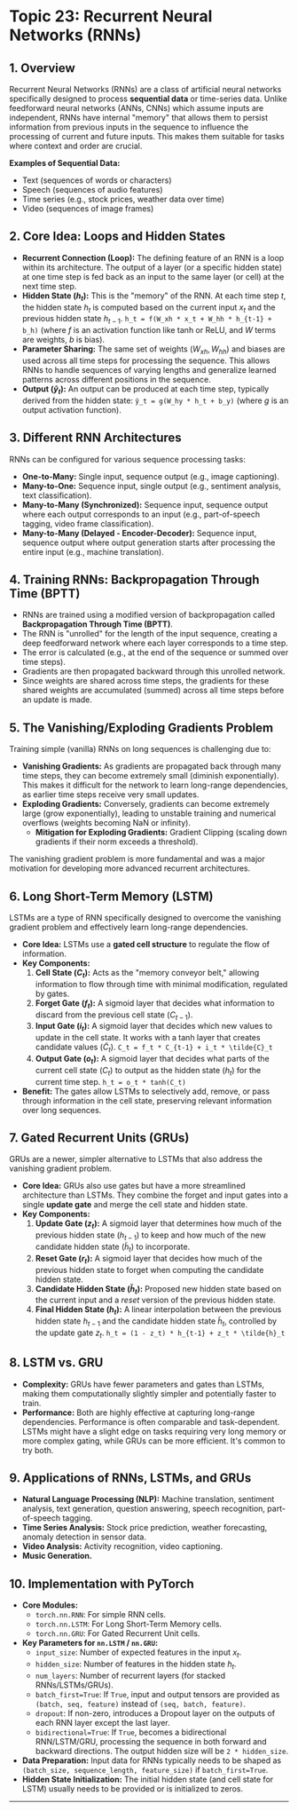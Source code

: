 # Topic 23: Recurrent Neural Networks (RNNs)

## 1. Overview

Recurrent Neural Networks (RNNs) are a class of artificial neural networks specifically designed to process **sequential data** or time-series data. Unlike feedforward neural networks (ANNs, CNNs) which assume inputs are independent, RNNs have internal "memory" that allows them to persist information from previous inputs in the sequence to influence the processing of current and future inputs. This makes them suitable for tasks where context and order are crucial.

**Examples of Sequential Data:**
* Text (sequences of words or characters)
* Speech (sequences of audio features)
* Time series (e.g., stock prices, weather data over time)
* Video (sequences of image frames)

## 2. Core Idea: Loops and Hidden States

* **Recurrent Connection (Loop):** The defining feature of an RNN is a loop within its architecture. The output of a layer (or a specific hidden state) at one time step is fed back as an input to the same layer (or cell) at the next time step.
* **Hidden State ($h_t$):** This is the "memory" of the RNN. At each time step $t$, the hidden state $h_t$ is computed based on the current input $x_t$ and the previous hidden state $h_{t-1}$.
    `h_t = f(W_xh * x_t + W_hh * h_{t-1} + b_h)`
    (where $f$ is an activation function like tanh or ReLU, and $W$ terms are weights, $b$ is bias).
* **Parameter Sharing:** The same set of weights ($W_{xh}, W_{hh}$) and biases are used across all time steps for processing the sequence. This allows RNNs to handle sequences of varying lengths and generalize learned patterns across different positions in the sequence.
* **Output ($ŷ_t$):** An output can be produced at each time step, typically derived from the hidden state:
    `ŷ_t = g(W_hy * h_t + b_y)`
    (where $g$ is an output activation function).

## 3. Different RNN Architectures

RNNs can be configured for various sequence processing tasks:
* **One-to-Many:** Single input, sequence output (e.g., image captioning).
* **Many-to-One:** Sequence input, single output (e.g., sentiment analysis, text classification).
* **Many-to-Many (Synchronized):** Sequence input, sequence output where each output corresponds to an input (e.g., part-of-speech tagging, video frame classification).
* **Many-to-Many (Delayed - Encoder-Decoder):** Sequence input, sequence output where output generation starts after processing the entire input (e.g., machine translation).

## 4. Training RNNs: Backpropagation Through Time (BPTT)

* RNNs are trained using a modified version of backpropagation called **Backpropagation Through Time (BPTT)**.
* The RNN is "unrolled" for the length of the input sequence, creating a deep feedforward network where each layer corresponds to a time step.
* The error is calculated (e.g., at the end of the sequence or summed over time steps).
* Gradients are then propagated backward through this unrolled network.
* Since weights are shared across time steps, the gradients for these shared weights are accumulated (summed) across all time steps before an update is made.

## 5. The Vanishing/Exploding Gradients Problem

Training simple (vanilla) RNNs on long sequences is challenging due to:
* **Vanishing Gradients:** As gradients are propagated back through many time steps, they can become extremely small (diminish exponentially). This makes it difficult for the network to learn long-range dependencies, as earlier time steps receive very small updates.
* **Exploding Gradients:** Conversely, gradients can become extremely large (grow exponentially), leading to unstable training and numerical overflows (weights becoming NaN or infinity).
    * **Mitigation for Exploding Gradients:** Gradient Clipping (scaling down gradients if their norm exceeds a threshold).

The vanishing gradient problem is more fundamental and was a major motivation for developing more advanced recurrent architectures.

## 6. Long Short-Term Memory (LSTM)

LSTMs are a type of RNN specifically designed to overcome the vanishing gradient problem and effectively learn long-range dependencies.

* **Core Idea:** LSTMs use a **gated cell structure** to regulate the flow of information.
* **Key Components:**
    1.  **Cell State ($C_t$):** Acts as the "memory conveyor belt," allowing information to flow through time with minimal modification, regulated by gates.
    2.  **Forget Gate ($f_t$):** A sigmoid layer that decides what information to discard from the previous cell state ($C_{t-1}$).
    3.  **Input Gate ($i_t$):** A sigmoid layer that decides which new values to update in the cell state. It works with a tanh layer that creates candidate values ($\tilde{C}_t$).
        `C_t = f_t * C_{t-1} + i_t * \tilde{C}_t`
    4.  **Output Gate ($o_t$):** A sigmoid layer that decides what parts of the current cell state ($C_t$) to output as the hidden state ($h_t$) for the current time step.
        `h_t = o_t * tanh(C_t)`
* **Benefit:** The gates allow LSTMs to selectively add, remove, or pass through information in the cell state, preserving relevant information over long sequences.

## 7. Gated Recurrent Units (GRUs)

GRUs are a newer, simpler alternative to LSTMs that also address the vanishing gradient problem.

* **Core Idea:** GRUs also use gates but have a more streamlined architecture than LSTMs. They combine the forget and input gates into a single **update gate** and merge the cell state and hidden state.
* **Key Components:**
    1.  **Update Gate ($z_t$):** A sigmoid layer that determines how much of the previous hidden state ($h_{t-1}$) to keep and how much of the new candidate hidden state ($\tilde{h}_t$) to incorporate.
    2.  **Reset Gate ($r_t$):** A sigmoid layer that decides how much of the previous hidden state to forget when computing the candidate hidden state.
    3.  **Candidate Hidden State ($\tilde{h}_t$):** Proposed new hidden state based on the current input and a *reset* version of the previous hidden state.
    4.  **Final Hidden State ($h_t$):** A linear interpolation between the previous hidden state $h_{t-1}$ and the candidate hidden state $\tilde{h}_t$, controlled by the update gate $z_t$.
        `h_t = (1 - z_t) * h_{t-1} + z_t * \tilde{h}_t`

## 8. LSTM vs. GRU

* **Complexity:** GRUs have fewer parameters and gates than LSTMs, making them computationally slightly simpler and potentially faster to train.
* **Performance:** Both are highly effective at capturing long-range dependencies. Performance is often comparable and task-dependent. LSTMs might have a slight edge on tasks requiring very long memory or more complex gating, while GRUs can be more efficient. It's common to try both.

## 9. Applications of RNNs, LSTMs, and GRUs

* **Natural Language Processing (NLP):** Machine translation, sentiment analysis, text generation, question answering, speech recognition, part-of-speech tagging.
* **Time Series Analysis:** Stock price prediction, weather forecasting, anomaly detection in sensor data.
* **Video Analysis:** Activity recognition, video captioning.
* **Music Generation.**

## 10. Implementation with PyTorch

* **Core Modules:**
    * `torch.nn.RNN`: For simple RNN cells.
    * `torch.nn.LSTM`: For Long Short-Term Memory cells.
    * `torch.nn.GRU`: For Gated Recurrent Unit cells.
* **Key Parameters for `nn.LSTM` / `nn.GRU`:**
    * `input_size`: Number of expected features in the input $x_t$.
    * `hidden_size`: Number of features in the hidden state $h_t$.
    * `num_layers`: Number of recurrent layers (for stacked RNNs/LSTMs/GRUs).
    * `batch_first=True`: If `True`, input and output tensors are provided as `(batch, seq, feature)` instead of `(seq, batch, feature)`.
    * `dropout`: If non-zero, introduces a Dropout layer on the outputs of each RNN layer except the last layer.
    * `bidirectional=True`: If `True`, becomes a bidirectional RNN/LSTM/GRU, processing the sequence in both forward and backward directions. The output hidden size will be `2 * hidden_size`.
* **Data Preparation:** Input data for RNNs typically needs to be shaped as `(batch_size, sequence_length, feature_size)` if `batch_first=True`.
* **Hidden State Initialization:** The initial hidden state (and cell state for LSTM) usually needs to be provided or is initialized to zeros.

---